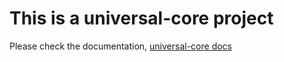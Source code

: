 # This is a universal-core project

Please check the documentation, [universal-core docs](https://github.com/universal-packages/universal-core)
